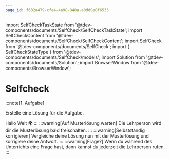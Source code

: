 ```yaml
---
page_id: f632a479-cfe4-4a98-848a-a0dd0e0f6535
---
```


import SelfCheckTaskState from '@tdev-components/documents/SelfCheck/SelfCheckTaskState';
import SelfCheckContent from '@tdev-components/documents/SelfCheck/SelfCheckContent';
import SelfCheck from '@tdev-components/documents/SelfCheck';
import { SelfCheckStateType } from '@tdev-components/documents/SelfCheck/models';
import Solution from '@tdev-components/documents/Solution';
import BrowserWindow from '@tdev-components/BrowserWindow';

# Selfcheck

<BrowserWindow>
<SelfCheck taskStateId="df3313a5-c18f-4220-9dfe-cf4314c1b7b9" solutionId="e92b6f49-396e-48bc-8a6c-4ca94947210d">
:::note[1. Aufgabe]
<SelfCheckTaskState></SelfCheckTaskState>

Erstelle eine Lösung für die Aufgabe.

<SelfCheckContent>
<Solution id="e92b6f49-396e-48bc-8a6c-4ca94947210d">
Hallo Welt 🌍
</Solution>
</SelfCheckContent>
:::

<SelfCheckContent alwaysVisibleForTeacher={false} visibleTo={SelfCheckStateType.WaitingForSolution}>
:::warning[Auf Musterlösung warten]
Die Lehrperson wird dir die Musterlösung bald freischalten.
:::
</SelfCheckContent>

<SelfCheckContent alwaysVisibleForTeacher={false} visibleFrom={SelfCheckStateType.Reviewing}>
:::warning[Selbstständig korrigieren]
Vergleiche deine Lösung nun mit der Musterlösung und korrigiere deine Antwort.
:::
</SelfCheckContent>

<SelfCheckContent alwaysVisibleForTeacher={false} visibleFrom={SelfCheckStateType.Question} visibleTo={SelfCheckStateType.Question}>
:::warning[Frage?]
Wenn du während des Unterrichts eine Frage hast, dann kannst du jederzeit die Lehrperson rufen.
:::
</SelfCheckContent>
</SelfCheck>
</BrowserWindow>
